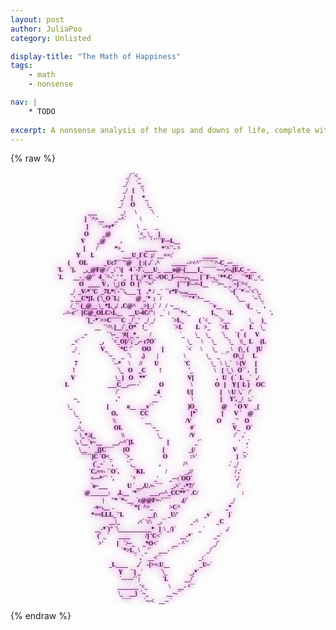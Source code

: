 ```yaml
---
layout: post
author: JuliaPoo
category: Unlisted

display-title: "The Math of Happiness"
tags:
    - math
    - nonsense

nav: |
    * TODO
    
excerpt: A nonsense analysis of the ups and downs of life, complete with hand wavy econ-style mathematics and shitty references to nuanced concepts that do not have its fair treatment here.
---
```


<!--
f be the perceived fortune. f' be the level of happiness. f'' (change in happiness). 

Expectation is e = f'' + k*f', where k is the level of optimism.

f is influenced external stimuli c(t). c is the 'average' perceived fortune of a person in the same position, meant to be independent of f.

f differs from c because of latent satisfaction (l) and expectations.  

f = c + l - r*e, where r is resignation. (minus cuz expections lead to disappointment).

f is in fort. f' in fort/s, f'' in fort/s^2. k in 1/s. l in fortune. r in s^2

==> f(t) = c(t) + l + r*(f''(t) + kf'(t))
-->

<style>

#nikoooo {
    font-family: consolas;
    line-height: 1.2em;
    font-size: calc(min(1vw, 10px));
    text-shadow: 
        0 0 0.60em rgba(245, 83, 237, 1), 
        0 0 1.20em rgba(245, 83, 237, 0.7), 
        0 0 1.80em rgba(245, 83, 237, 0.5), 
        0 0 2.30em rgba(245, 83, 237, 0.3), 
        0 0 2.90em rgba(245, 83, 237, 0.2), 
        0 0 3.50em rgba(245, 83, 237, 0.1); 
}

</style>

{% raw %}
<center>
<strong>
<pre id="nikoooo">
                                        _/``<_                                                                                      
                                      _/`    `~_                                                                                    
                                     _/   {    `\                                                                                   
                                    _/    [      *_                                                                                 
                                   _/     O        \_                                                                               
               ___                _:      \         `\                                                                              
               ]  `^>__       _~^`         \          `                                                                             
               ]       ``-=v*`              \   _      _                                                                            
               O         _@                  `<_ \_    [                                                                            
               V        _@          ,           ```    ' '```F-~L__                                                                 
                [       /`          *>_              ____   *'^``- ^                                                                
                Y       L                   ___U_I`C  ;/  __==:`                   _____                                            
                 {      OL           _Uc7```"@     [ :( ,/` .^        _____-><^'`````'`^-C_-~__                                     
                 'L     '{,     _,_@F@ /`_:``\[    4 `-7`.___U_  ___o@-{____I_```````~--,=-,[E,C_~__                                
                  `L       __-_-@'`  4_`^-'_' "_   [ `[_:*`C_-/OC_I-~---,-,___ [``F--,_'**-C__  ``*E`_<_                            
                    O   __<C/'`/{>__ V ,   \_| O   O  [`  `'='                [``'`F--=-I__  ```>~_ _`~}`^<_                        
                  _/  _V-*`'C  _7L*\`-``\,___ '[    ,* /  _'  ``c*F-,..,,___                     `~[` `*`~`<`\_                     
                 _'__C*[L  (`\_O `L|           @ _'*  ;   /              ```"*`^~__                 `\__     `~`\_                  
                 /_`` (_@__ \_ *L_,/  ,C@^   _>}_:`  /   /  ~__                    ``v__                \(_      `,                 
                .->-c'`  [C@_OLC>L__    __U-4C/":   _`  :      `*<_              L_     `\L               `~      ',                
                          `[_-*`>>C`````C  _/`_'   _/ _/           `>L_          ( `<_     `>__             \_     )_               
                              __  `'^\ ]__/`_O*    !_ `               `>L         L   >_      `>L        _    L     \_              
                 _~             ``\~_  '#{ _*_       /                   `_       \_    \_       `\_     `{   (      V              
              _<`             _,     `<_O{/`;`_,~ c7O`                     \_      \      \_       `\_    \\_  L     (L             
            _/                V_       `*C '`      OO       ]               `<      \       \_      _ \    (\_ (     ]U             
            `                  `~_    _  `\       ,)        |                 \              \_    _ ` `    O\_|      L             
          7                       `--*     \      //        U                 'C              \_   \  \_`   \ {V      [             
         !                            `\_   O    _C         !                  '_              \    [  \_\   O`` ,    [             
         V                           \_ }   O    **`                           V[               ,   U   ( `  L  _`   ,/             
         L                          ___C__,--~ -`            O                  \               O   [    Y [  L }    OC             
                                   /`                       _4                  U[                  [    \ U  \,`   /'              
        ~_                        ,"                     __ `                    \                  [     Y', _/   :,`              
         \_                       [            o__   __v``                       )O_                @     ' O V    _{               
          \_                      O,               CC                            [*`                [       V `    @                
           `,                     \\                 ` __                       /V                 O       _`'    O                 
           _-\_                    OL                   `~_                     #`                         V_    O`                 
           \_*.\(_                 \\                      \_                  /V                          /`   ,`                  
            \, \__`v~__       __,~^`[L                      [                 _'`                         '    ,`                   
              \__ `   _[[C````      (O                      [                _(/                         V    _`                    
                 `````]C `O<_        `>_                    O               :>'                          }   >`                     
                    (`_~`   `,         ``,_                ,               /^                           .` _/                       
                    `C,==- ``O`,          `KL              /            _,//                            / ,'                        
                      =-~*'``  ',           `^            _'       _-~:`OO`                            ',/                          
                         `o~___             U ` __,U.=-````     _,>`_-*7/`                            /`                            
                         @______:     ,L__  '*``      ___,--^_CC**`` .C/                             :                              
                                |     "* `*~__  `c@@F=-'````       ,(/`                            _/                               
                         -v~,__  .           ``*{  ^>_           >C^                              _*                                
                         *==LLL_`'L                __(\       _U/'                 _v`           }`                                 
                                 __\_            ,<` \:\    _,``                _-^            _C                                   
                            __-*`)" `\___________*   ]  \ _/}`               _ `              ,/                                    
                           (` _ `      ____          /] 'C<`            __-*`              _~`                                      
                            >'         [   `>~_     _*O<`         __- ^``                _/`                                        
                                         `*>L_ \   _'`     ___- ``                     _/`                                          
                                               `  ,`   __<``                         _:`                                            
                                    _L____      ,/`   -{>=.U__                    _U~`                                              
                                     Y     ``[ _`            `\_               _,*`                                                 
                                     `------'` |               `L           __/`                                                    
                                       _______ '<_              \     __- ^``                                                       
                                      \_    __}  `~_            __~-``                                                              
                                       `````        `~-<   __-- `                                                                   
</pre>
</strong>
</center>
{% endraw %}